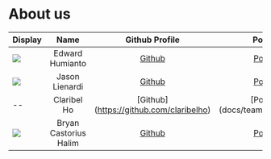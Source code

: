 # About us

Display |         Name          |               Github Profile                | Portfolio 
--------|:---------------------:|:-------------------------------------------:|:---------:
![](https://via.placeholder.com/100.png?text=Photo) |    Edward Humianto    |   [Github](https://github.com/edwardhumi)   | [Portfolio](docs/team/edwardhumi.md)
![](https://via.placeholder.com/100.png?text=Photo) |    Jason Lienardi     | [Github](https://github.com/jasonlienardi)  | [Portfolio](docs/team/johndoe.md)
-- |      Claribel Ho      |  [Github] (https://github.com/claribelho)   | [Portfolio] (docs/team/claribelho.md)
![](https://via.placeholder.com/100.png?text=Photo) | Bryan Castorius Halim | [Github](https://github.com/BryanCastorius) | [Portfolio](docs/team/bryancastorius.md)